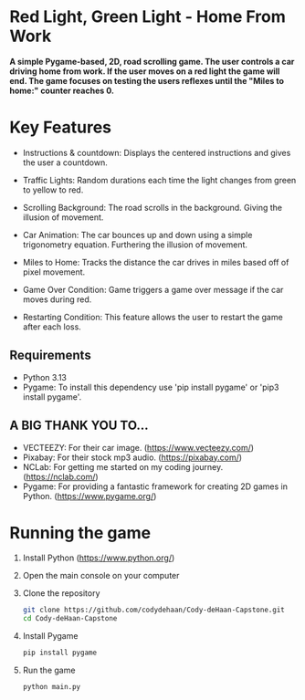 # Red Light, Green Light - Home From Work

**A simple Pygame-based, 2D, road scrolling game. The user controls a car driving home from work. If the user moves on a red light the game will end. The game focuses on testing the users reflexes until the "Miles to home:" counter reaches 0.**

# Key Features

- Instructions & countdown: Displays the centered instructions and gives the user a countdown.

- Traffic Lights: Random durations each time the light changes from green to yellow to red.

- Scrolling Background: The road scrolls in the background. Giving the illusion of movement.

- Car Animation: The car bounces up and down using a simple trigonometry equation. Furthering the illusion of movement.

- Miles to Home: Tracks the distance the car drives in miles based off of pixel movement.

- Game Over Condition: Game triggers a game over message if the car moves during red.

- Restarting Condition: This feature allows the user to restart the game after each loss.

## Requirements

- Python 3.13
- Pygame: To install this dependency use 'pip install pygame' or 'pip3 install pygame'.

## **A BIG THANK YOU TO...**

- VECTEEZY: For their car image. (https://www.vecteezy.com/)
- Pixabay: For their stock mp3 audio. (https://pixabay.com/)
- NCLab: For getting me started on my coding journey. (https://nclab.com/)
- Pygame: For providing a fantastic framework for creating 2D games in Python. (https://www.pygame.org/)

# Running the game

1. Install Python (https://www.python.org/)

2. Open the main console on your computer

3. Clone the repository

   ```bash
   git clone https://github.com/codydehaan/Cody-deHaan-Capstone.git
   cd Cody-deHaan-Capstone
   ```

4. Install Pygame

   ```bash
   pip install pygame
   ```

5. Run the game
   ```bash
   python main.py
   ```
